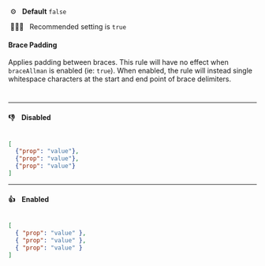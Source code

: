 &nbsp;⚙️&nbsp;&nbsp;&nbsp;**Default** `false`

&nbsp;💁🏽‍♀️&nbsp;&nbsp;&nbsp;Recommended setting is `true`

#### Brace Padding

Applies padding between braces. This rule will have no effect when `braceAllman` is enabled (ie: `true`). When enabled, the rule will instead single whitespace characters at the start and end point of brace delimiters.

#

---


#### 👎 &nbsp;&nbsp; Disabled

```json

[
  {"prop": "value"},
  {"prop": "value"},
  {"prop": "value"}
]


```

---

#### 👍 &nbsp;&nbsp; Enabled

```json

[
  { "prop": "value" },
  { "prop": "value" },
  { "prop": "value" }
]


```
